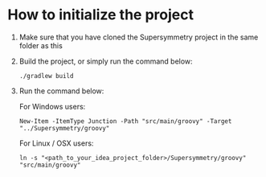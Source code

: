 # How to initialize the project

1) Make sure that you have cloned the Supersymmetry project in the same folder as this

2) Build the project, or simply run the command below:

    ```shell
    ./gradlew build
    ```
3) Run the command below:

   For Windows users:

    ```shell
    New-Item -ItemType Junction -Path "src/main/groovy" -Target "../Supersymmetry/groovy"
    ```

   For Linux / OSX users:
    ```shell
    ln -s "<path_to_your_idea_project_folder>/Supersymmetry/groovy" "src/main/groovy"
    ```